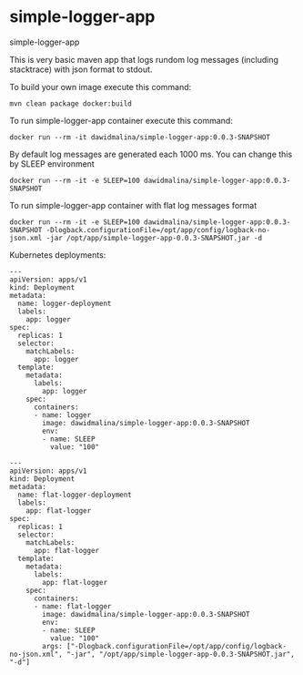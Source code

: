# simple-logger-app
simple-logger-app

This is very basic maven app that logs rundom log messages (including stacktrace) with json format to stdout.

To build your own image execute this command:
```
mvn clean package docker:build
```

To run simple-logger-app container execute this command:
```
docker run --rm -it dawidmalina/simple-logger-app:0.0.3-SNAPSHOT
```

By default log messages are generated each 1000 ms. You can change this by SLEEP environment
```
docker run --rm -it -e SLEEP=100 dawidmalina/simple-logger-app:0.0.3-SNAPSHOT
```

To run simple-logger-app container with flat log messages format
```
docker run --rm -it -e SLEEP=100 dawidmalina/simple-logger-app:0.0.3-SNAPSHOT -Dlogback.configurationFile=/opt/app/config/logback-no-json.xml -jar /opt/app/simple-logger-app-0.0.3-SNAPSHOT.jar -d
```

Kubernetes deployments:
```
---
apiVersion: apps/v1
kind: Deployment
metadata:
  name: logger-deployment
  labels:
    app: logger
spec:
  replicas: 1
  selector:
    matchLabels:
      app: logger
  template:
    metadata:
      labels:
        app: logger
    spec:
      containers:
      - name: logger
        image: dawidmalina/simple-logger-app:0.0.3-SNAPSHOT
        env:
        - name: SLEEP
          value: "100"
```

```
---
apiVersion: apps/v1
kind: Deployment
metadata:
  name: flat-logger-deployment
  labels:
    app: flat-logger
spec:
  replicas: 1
  selector:
    matchLabels:
      app: flat-logger
  template:
    metadata:
      labels:
        app: flat-logger
    spec:
      containers:
      - name: flat-logger
        image: dawidmalina/simple-logger-app:0.0.3-SNAPSHOT
        env:
        - name: SLEEP
          value: "100"
        args: ["-Dlogback.configurationFile=/opt/app/config/logback-no-json.xml", "-jar", "/opt/app/simple-logger-app-0.0.3-SNAPSHOT.jar", "-d"]
```
